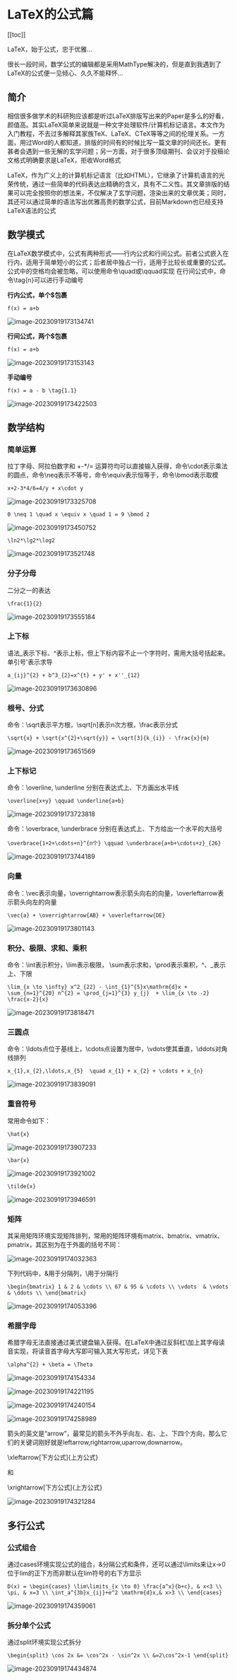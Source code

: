 # LaTeX的公式篇
[[toc]]

LaTeX，始于公式，忠于优雅...

很长一段时间，数学公式的编辑都是采用MathType解决的，但是直到我遇到了LaTeX的公式便一见倾心、久久不能释怀…

## 简介

相信很多做学术的科研狗应该都是听过LaTeX排版写出来的Paper是多么的好看，颜值高。其实LaTeX简单来说就是一种文字处理软件/计算机标记语言。本文作为入门教程，不去过多解释其家族TeX、LaTeX、CTeX等等之间的伦理关系。一方面，用过Word的人都知道，排版的时间有的时候比写一篇文章的时间还长。更有甚者会遇到一些无解的玄学问题；另一方面，对于很多顶级期刊、会议对于投稿论文格式明确要求是LaTeX，拒收Word格式

LaTeX，作为广义上的计算机标记语言（比如HTML），它继承了计算机语言的光荣传统，通过一些简单的代码表达出精确的含义，具有不二义性。其文章排版的结果可以完全按照你的想法来，不仅解决了玄学问题，渲染出来的文章优美；同时，其还可以通过简单的语法写出优雅高贵的数学公式，目前Markdown也已经支持LaTeX语法的公式

## 数学模式

在LaTeX数学模式中，公式有两种形式——行内公式和行间公式。前者公式嵌入在行内，适用于简单短小的公式；后者居中独占一行，适用于比较长或重要的公式。公式中的空格均会被忽略，可以使用命令\quad或\qquad实现
在行间公式中，命令\tag{n}可以进行手动编号

**行内公式，单个$包裹**

```
f(x) = a+b 
```

![image-20230919173134741](./img/LaTeX的公式篇/image-20230919173134741.png)

**行间公式，两个$包裹**

```
f(x) = a+b
```

![image-20230919173153143](./img/LaTeX的公式篇/image-20230919173153143.png)



**手动编号**

```
f(x) = a - b \tag{1.1}
```

![image-20230919173422503](./img/LaTeX的公式篇/image-20230919173422503.png)

## 数学结构

### 简单运算

拉丁字母、阿拉伯数字和 +-*/= 运算符均可以直接输入获得，命令\cdot表示乘法的圆点，命令\neq表示不等号，命令\equiv表示恒等于，命令\bmod表示取模

```
x+2-3*4/6=4/y + x\cdot y
```

![image-20230919173325708](./img/LaTeX的公式篇/image-20230919173325708.png)



```
0 \neq 1 \quad x \equiv x \quad 1 = 9 \bmod 2
```

![image-20230919173450752](./img/LaTeX的公式篇/image-20230919173450752.png)





```
\ln2*\lg2*\log2
```

![image-20230919173521748](./img/LaTeX的公式篇/image-20230919173521748.png)

### 分子分母

二分之一的表达

```
\frac{1}{2}
```

![image-20230919173555184](./img/LaTeX的公式篇/image-20230919173555184.png)

### 上下标

语法_表示下标、^表示上标，但上下标内容不止一个字符时，需用大括号括起来。单引号'表示求导

```
a_{ij}^{2} + b^3_{2}=x^{t} + y' + x''_{12}
```

![image-20230919173630896](./img/LaTeX的公式篇/image-20230919173630896.png)

### 根号、分式

命令：\sqrt表示平方根，\sqrt[n]表示n次方根，\frac表示分式

```
\sqrt{x} + \sqrt{x^{2}+\sqrt{y}} = \sqrt[3]{k_{i}} - \frac{x}{m}
```

![image-20230919173651569](./img/LaTeX的公式篇/image-20230919173651569.png)

### 上下标记

命令：\overline, \underline 分别在表达式上、下方画出水平线

```
\overline{x+y} \qquad \underline{a+b}
```

![image-20230919173723818](./img/LaTeX的公式篇/image-20230919173723818.png)

命令：\overbrace, \underbrace 分别在表达式上、下方给出一个水平的大括号

```
\overbrace{1+2+\cdots+n}^{n个} \qquad \underbrace{a+b+\cdots+z}_{26}
```

![image-20230919173744189](./img/LaTeX的公式篇/image-20230919173744189.png)

### 向量

命令：\vec表示向量，\overrightarrow表示箭头向右的向量，\overleftarrow表示箭头向左的向量

```
\vec{a} + \overrightarrow{AB} + \overleftarrow{DE}
```

![image-20230919173801143](./img/LaTeX的公式篇/image-20230919173801143.png)

### 积分、极限、求和、乘积

命令：\int表示积分，\lim表示极限， \sum表示求和，\prod表示乘积，^、_表示上、下限

```
\lim_{x \to \infty} x^2_{22} - \int_{1}^{5}x\mathrm{d}x + \sum_{n=1}^{20} n^{2} = \prod_{j=1}^{3} y_{j}  + \lim_{x \to -2} \frac{x-2}{x}
```

![image-20230919173818471](./img/LaTeX的公式篇/image-20230919173818471.png)

### 三圆点

命令：\ldots点位于基线上，\cdots点设置为居中，\vdots使其垂直，\ddots对角线排列

```
x_{1},x_{2},\ldots,x_{5}  \quad x_{1} + x_{2} + \cdots + x_{n}
```

![image-20230919173839091](./img/LaTeX的公式篇/image-20230919173839091.png)

### 重音符号

常用命令如下：

```
\hat{x}
```

![image-20230919173907233](./img/LaTeX的公式篇/image-20230919173907233.png)

```
\bar{x}
```

![image-20230919173921002](./img/LaTeX的公式篇/image-20230919173921002.png)

```
\tilde{x}
```

![image-20230919173946591](./img/LaTeX的公式篇/image-20230919173946591.png)

### 矩阵

其采用矩阵环境实现矩阵排列，常用的矩阵环境有matrix、bmatrix、vmatrix、pmatrix，其区别为在于外面的括号不同：

![image-20230919174032363](./img/LaTeX的公式篇/image-20230919174032363.png)

下列代码中，&用于分隔列，\用于分隔行

```
\begin{bmatrix} 1 & 2 & \cdots \\ 67 & 95 & \cdots \\ \vdots  & \vdots & \ddots \\ \end{bmatrix}
```

![image-20230919174053396](./img/LaTeX的公式篇/image-20230919174053396.png)

### 希腊字母

希腊字母无法直接通过美式键盘输入获得。在LaTeX中通过反斜杠\加上其字母读音实现，将读音首字母大写即可输入其大写形式，详见下表

```
\alpha^{2} + \beta = \Theta
```

![image-20230919174154334](./img/LaTeX的公式篇/image-20230919174154334.png)

![image-20230919174221195](./img/LaTeX的公式篇/image-20230919174221195.png)

![image-20230919174240154](./img/LaTeX的公式篇/image-20230919174240154.png)

![image-20230919174258989](./img/LaTeX的公式篇/image-20230919174258989.png)

箭头的英文是“arrow”，最常见的箭头不外乎向左、右、上、下四个方向，那么它们的关键词刚好就是leftarrow,rightarrow,uparrow,downarrow。

\xleftarrow[下方公式]{上方公式}

和

\xrightarrow[下方公式]{上方公式}

![image-20230919174321284](./img/LaTeX的公式篇/image-20230919174321284.png)

## 多行公式

### 公式组合

通过cases环境实现公式的组合，&分隔公式和条件，还可以通过\limits来让x→0位于lim的正下方而非默认在lim符号的右下方显示

```
D(x) = \begin{cases} \lim\limits_{x \to 0} \frac{a^x}{b+c}, & x<3 \\ \pi, & x=3 \\ \int_a^{3b}x_{ij}+e^2 \mathrm{d}x,& x>3 \\ \end{cases}
```

![image-20230919174359061](./img/LaTeX的公式篇/image-20230919174359061.png)

### 拆分单个公式

通过split环境实现公式拆分

```
\begin{split} \cos 2x &= \cos^2x - \sin^2x \\ &=2\cos^2x-1 \end{split}
```

![image-20230919174434874](./img/LaTeX的公式篇/image-20230919174434874.png)
